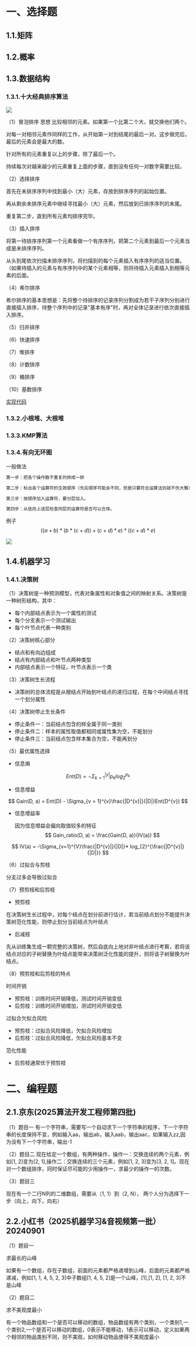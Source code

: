 # 一、选择题
## 1.1.矩阵


## 1.2.概率

## 1.3.数据结构
### 1.3.1.十大经典排序算法

![](images/sort.png)

（1）冒泡排序
思想
比较相邻的元素。如果第一个比第二个大，就交换他们两个。

对每一对相邻元素作同样的工作，从开始第一对到结尾的最后一对。这步做完后，最后的元素会是最大的数。

针对所有的元素重复以上的步骤，除了最后一个。

持续每次对越来越少的元素重复上面的步骤，直到没有任何一对数字需要比较。

（2）选择排序

首先在未排序序列中找到最小（大）元素，存放到排序序列的起始位置。

再从剩余未排序元素中继续寻找最小（大）元素，然后放到已排序序列的末尾。

重复第二步，直到所有元素均排序完毕。

（3）插入排序

将第一待排序序列第一个元素看做一个有序序列，把第二个元素到最后一个元素当成是未排序序列。

从头到尾依次扫描未排序序列，将扫描到的每个元素插入有序序列的适当位置。（如果待插入的元素与有序序列中的某个元素相等，则将待插入元素插入到相等元素的后面。

（4）希尔排序

希尔排序的基本思想是：先将整个待排序的记录序列分割成为若干子序列分别进行直接插入排序，待整个序列中的记录"基本有序"时，再对全体记录进行依次直接插入排序。


（5）归并排序

（6）快速排序

（7）堆排序

（8）计数排序

（9）桶排序

（10）基数排序

[实现代码](sort.cpp)

### 1.3.2.小根堆、大根堆

### 1.3.3.KMP算法


### 1.3.4.有向无环图
一般做法
~~~bash
第一步：把各个操作数不重复的排成一排 

第二步：标出各个运算符的生效顺序（先后顺序可能会不同，但是只要符合运算法则就不伤大雅）

第三步：按顺序加入运算符，要分层加入。

第四步：从低向上逐层检查同层的运算符是否可以合体。
~~~

例子
$$
((a+b)*(b*(c+d))+(c+d)*e)*((c+d)*e)
$$

![](images/有向无环图.jpeg)

## 1.4.机器学习

### 1.4.1.决策树
（1）决策树是一种预测模型，代表对象属性和对象值之间的映射关系。决策树是一种树形结构，其中：
* 每个内部结点表示为一个属性的测试
* 每个分支表示一个测试输出
* 每个叶节点代表一种类别

（2）决策树核心部分
* 结点和有向边组成
* 结点有内部结点和叶节点两种类型
* 内部结点表示一个特征，叶节点表示一个类

（3）决策树生长流程

* 决策树的总体流程是从根结点开始到叶结点的递归过程，在每个中间结点寻找一个划分属性

（4）决策树停止生长条件

* 停止条件一：当前结点包含的样全属于同一类别
* 停止条件二：样本的属性取值都相同或属性集为空，不能划分
* 停止条件三：当前结点包含样本集合为空，不能再划分

（5）最优属性选择

* 信息熵

$$
Ent(D) = -\Sigma_{k=1}^{|y|}p_{k}log_2^{p_{k}}
$$

* 信息增益

$$
Gain(D, a) = Ent(D) - \Sigma_{v = 1}^{v}\frac{|D^{v}|}{|D|}Ent(D^{v})
$$

* 信息增益率

    因为信息增益会偏向取值较多的特征
$$
Gain_ratio(D, a) = \frac{Gain(D, a)}{IV(a)}
$$

$$
IV(a) = -\Sigma_{v=1}^{V}\frac{|D^{v}|}{|D|}* log_{2}^{\frac{|D^{v}|}{|D|}}
$$

（6）过拟合与剪枝

分支过多会导致过拟合

（7）预剪枝和后剪枝

* 预剪枝

在决策树生长过程中，对每个结点在划分前进行估计，若当前结点划分不能提升决策树范化性能，则停止划分当前结点为叶结点
* 后减枝

先从训练集生成一颗完整的决策树，然后自底向上地对非叶结点进行考察，若将该结点对应的子树替换为叶结点能带来决策树泛化性能的提升，则将该子树替换为叶结点。

（8）预剪枝和后剪枝的特点

时间开销

* 预剪枝：训练时间开销降低，测试时间开销变低
* 后剪枝：训练时间开销增加，测试时间开销变低

过拟合欠拟合风险

* 预剪枝：过拟合风险降低，欠拟合风险增加
* 后剪枝：过拟合风险降低，欠拟合风险基本不变

范化性能

* 后剪枝通常优于预剪枝

### 


# 二、编程题
## 2.1.京东(2025算法开发工程师第四批)

（1）题目一
有一个字符串，需要写一个自动求下一个字符串的程序，下一个字符串的长度保持不变，例如输入aa，输出ab，输入aab，输出aac，如果输入zz,因为没有下一个字符串，输出-1


（2）题目二
现在给定一个数组，有两种操作，操作一：交换连续的两个元素，例如[1, 2]变为[2, 1],操作二：交换连续的三个元素，例如[1, 2, 3]变为[3, 2, 1]。现在对一个数组排序，同时保证尽可能的少用操作一，求最少的操作一的次数。


（3）题目三

现在有一个二行N列的二维数组，需要从（1, 1）到（2, N）， 两个人分为选择下一步（向上，向下，向右）

## 2.2.小红书（2025机器学习&音视频第一批）20240901

（1）题目一

求最长的山峰

如果有一个数组，存在子数组，前面的元素都严格递增到山峰，后面的元素都严格递减，例如[1, 1, 4, 5, 2, 3]中子数组[1, 4, 5, 2]是一个山峰，[1],[1, 2], [1, 2, 3]不是山峰

（2）题目二

求不美观度最小

有一个物品数组和一个是否可以移动的数组，物品数组有两个类别，一个类别1,一个类别2,一个是否可以移动的数组，0表示不能移动，1表示可以移动，定义如果两个相邻的物品类别不同，则不美观，如何移动物品使得不美观度最小